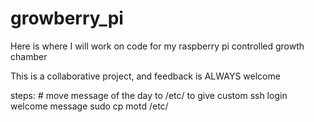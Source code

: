 # growberry_pi
Here is where I will work on code for my raspberry pi controlled growth chamber

This is a collaborative project, and feedback is ALWAYS welcome


steps:
    # move message of the day to /etc/ to give custom ssh login welcome message
    sudo cp motd /etc/

